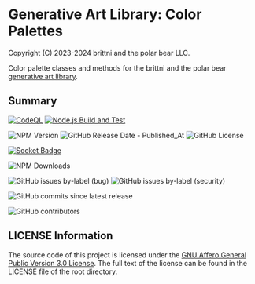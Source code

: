# Generative Art Library: Color Palettes

Copyright (C) 2023-2024 brittni and the polar bear LLC.

Color palette classes and methods for the brittni and the polar bear [generative art library](https://github.com/brittni-and-the-polar-bear/generative-art-library).

## Summary

[![CodeQL](https://github.com/brittni-and-the-polar-bear/generative-art-library_color-palettes/actions/workflows/codeql.yml/badge.svg)](https://github.com/brittni-and-the-polar-bear/generative-art-library_color-palettes/actions/workflows/codeql.yml)
[![Node.js Build and Test](https://github.com/brittni-and-the-polar-bear/generative-art-library_color-palettes/actions/workflows/node.js.yml/badge.svg)](https://github.com/brittni-and-the-polar-bear/generative-art-library_color-palettes/actions/workflows/node.js.yml)

![NPM Version](https://img.shields.io/npm/v/%40batpb%2Fgenart-palettes)
![GitHub Release Date - Published_At](https://img.shields.io/github/release-date/brittni-and-the-polar-bear/generative-art-library_color-palettes)
![GitHub License](https://img.shields.io/github/license/brittni-and-the-polar-bear/generative-art-library_color-palettes)

[![Socket Badge](https://socket.dev/api/badge/npm/package/@batpb/genart-palettes)](https://socket.dev/npm/package/@batpb/genart-palettes)

![NPM Downloads](https://img.shields.io/npm/dw/%40batpb%2Fgenart-palettes)

![GitHub issues by-label (bug)](https://img.shields.io/github/issues/brittni-and-the-polar-bear/generative-art-library_color-palettes/bug?color=red)
![GitHub issues by-label (security)](https://img.shields.io/github/issues/brittni-and-the-polar-bear/generative-art-library_color-palettes/security?color=red)

![GitHub commits since latest release](https://img.shields.io/github/commits-since/brittni-and-the-polar-bear/generative-art-library_color-palettes/latest)

![GitHub contributors](https://img.shields.io/github/contributors-anon/brittni-and-the-polar-bear/generative-art-library_color-palettes)

## LICENSE Information

The source code of this project is licensed under the [GNU Affero General Public Version 3.0 License](https://www.gnu.org/licenses/agpl-3.0.en.html). The full text of the license can be found in the LICENSE file of the root directory.
